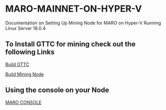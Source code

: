 # MARO-MAINNET-ON-HYPER-V
Documentation on Setting Up Mining Node for MARO on Hyper-V Running Linux Server 18.0.4

## To Install GTTC for mining check out the following Links

[Build GTTC](https://github.com/TTCECO/gttc/wiki/Building-GTTC)

[Build Mining Node](https://github.com/TTCECO/gttc/wiki/HOWTO-BUILD-SUPERNODE)

## Using the console on your Node
[MARO CONSOLE](https://github.com/achuchavo/MARO-MAINNET-ON-HYPER-V/blob/main/Using%20MARO%20Console)

